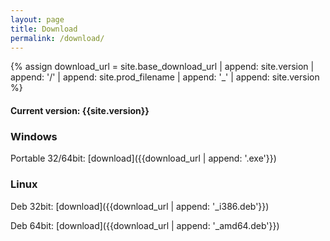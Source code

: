 ```yaml
---
layout: page
title: Download
permalink: /download/
---
```

{% assign download_url = site.base_download_url | append: site.version | append: '/' | append: site.prod_filename | append: '_' | append: site.version %}
#### Current version: {{site.version}}
### Windows
Portable 32/64bit: [download]({{download_url | append: '.exe'}})

### Linux
Deb 32bit: [download]({{download_url | append: '_i386.deb'}})

Deb 64bit: [download]({{download_url | append: '_amd64.deb'}})